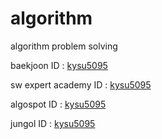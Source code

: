 # algorithm
algorithm problem solving

baekjoon ID          : [kysu5095](https://www.acmicpc.net/user/kysu5095)

sw expert academy ID : [kysu5095](https://swexpertacademy.com/main/userpage/userInformation.do)

algospot ID          : [kysu5095](https://www.algospot.com/user/profile/137221)

jungol ID            : [kysu5095](http://www.jungol.co.kr/theme/jungol/mypage.php)   
